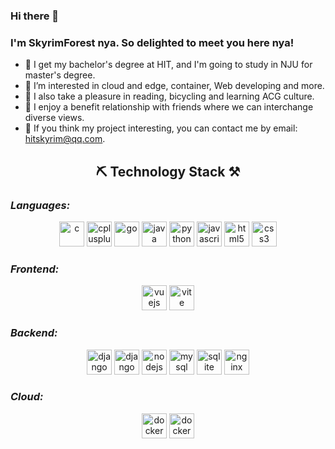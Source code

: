 <!--
**skyrimforest/skyrimforest** is a ✨ _special_ ✨ repository because its `README.md` (this file) appears on your GitHub profile.
-->
### Hi there 👋
### I'm SkyrimForest nya. So delighted to meet you here nya!

- 🏫 I get my bachelor's degree at HIT, and I'm going to study in NJU for master's degree.
- 💖 I’m interested in cloud and edge, container, Web developing and more.
- 📔 I also take a pleasure in reading, bicycling and learning ACG culture.
- 🥰 I enjoy a benefit relationship with friends where we can interchange diverse views.
- 🤝 If you think my project interesting, you can contact me by email: hitskyrim@qq.com.



<h2 align="center">⛏️ Technology Stack ⚒️</h2>

### *Languages:*
<p align="center">
<img alt="c" height="40" width="40" src="https://cdn.jsdelivr.net/gh/devicons/devicon/icons/c/c-original.svg" />
<img alt="cplusplus" height="40" width="40" src="https://cdn.jsdelivr.net/gh/devicons/devicon/icons/cplusplus/cplusplus-original.svg" />
<img alt="go" height="40" width="40" src="https://cdn.jsdelivr.net/gh/devicons/devicon/icons/go/go-original.svg" />
<!-- <img alt="csharp" height="40" width="40" src="https://cdn.jsdelivr.net/gh/devicons/devicon/icons/csharp/csharp-original.svg" /> -->
<img alt="java" height="40" width="40" src="https://cdn.jsdelivr.net/gh/devicons/devicon/icons/java/java-original.svg" />
<!-- <img alt="kotlin" height="40" width="40" src="https://cdn.jsdelivr.net/gh/devicons/devicon/icons/kotlin/kotlin-original.svg" /> -->
<img alt="python" height="40" width="40" src="https://cdn.jsdelivr.net/gh/devicons/devicon/icons/python/python-original.svg" />
<img alt="javascript" height="40" width="40" src="https://cdn.jsdelivr.net/gh/devicons/devicon/icons/javascript/javascript-original.svg" />
<!-- <img alt="typescript" height="40" width="40" src="https://cdn.jsdelivr.net/gh/devicons/devicon/icons/typescript/typescript-original.svg" /> -->
<img alt="html5" height="40" width="40" src="https://cdn.jsdelivr.net/gh/devicons/devicon/icons/html5/html5-original.svg" />
<img alt="css3" height="40" width="40" src="https://cdn.jsdelivr.net/gh/devicons/devicon/icons/css3/css3-original.svg" />
<!-- <img alt="sass" height="40" width="40" src="https://cdn.jsdelivr.net/gh/devicons/devicon/icons/sass/sass-original.svg" /> -->
</p>
<!-- <p align="center">
C, C++, C#, Java, Kotlin, Python, JavaScript, Typescript, HTML5, CSS3, SCSS
</p> -->

### *Frontend:*
<p align="center">
<img alt="vuejs" height="40" width="40" src="https://cdn.jsdelivr.net/gh/devicons/devicon/icons/vuejs/vuejs-original.svg" />
<!-- <img alt="react" height="40" width="40" src="https://cdn.jsdelivr.net/gh/devicons/devicon/icons/react/react-original.svg" /> -->
<!-- <img alt="redux" height="40" width="40" src="https://cdn.jsdelivr.net/gh/devicons/devicon/icons/redux/redux-original.svg" /> -->
<!-- <img alt="mobx" height="40" width="40" src="https://raw.githubusercontent.com/mobxjs/mobx/main/website/static/img/mobx.png" /> -->
<!-- <img alt="nextjs" height="40" width="40" src="https://cdn.jsdelivr.net/gh/devicons/devicon/icons/nextjs/nextjs-original.svg" /> -->
<!-- <img alt="threejs" height="40" width="40" src="https://cdn.jsdelivr.net/gh/devicons/devicon/icons/threejs/threejs-original.svg" /> -->
<!-- <img alt="webpack" height="40" width="40" src="https://cdn.jsdelivr.net/gh/devicons/devicon/icons/webpack/webpack-original.svg" /> -->
<img alt="vite" height="40" width="40" src="https://vitejs.cn/logo.svg" />
</p>

### *Backend:*
<p align="center">
<!-- <img alt="spring" height="40" width="40" src="https://cdn.jsdelivr.net/gh/devicons/devicon/icons/spring/spring-original.svg" /> -->
<img alt="django" height="40" width="40" src="https://cdn.jsdelivr.net/gh/devicons/devicon/icons/django/django-plain.svg" />
<img alt="django" height="40" width="40" src="https://cdn.jsdelivr.net/gh/devicons/devicon/icons/flask/flask-original.svg" />  
<img alt="nodejs" height="40" width="40" src="https://cdn.jsdelivr.net/gh/devicons/devicon/icons/nodejs/nodejs-original.svg" />
<img alt="mysql" height="40" width="40" src="https://cdn.jsdelivr.net/gh/devicons/devicon/icons/mysql/mysql-original.svg" />
<img alt="sqlite" height="40" width="40" src="https://cdn.jsdelivr.net/gh/devicons/devicon/icons/sqlite/sqlite-original.svg" />
<!-- <img alt="docker" height="40" width="40" src="https://cdn.jsdelivr.net/gh/devicons/devicon/icons/docker/docker-original.svg" /> -->
<img alt="nginx" height="40" width="40" src="https://cdn.jsdelivr.net/gh/devicons/devicon/icons/nginx/nginx-original.svg" />
</p>

### *Cloud:*
<p align="center">
<!-- <img alt="spring" height="40" width="40" src="https://cdn.jsdelivr.net/gh/devicons/devicon/icons/spring/spring-original.svg" /> -->
<!-- <img alt="django" height="40" width="40" src="https://cdn.jsdelivr.net/gh/devicons/devicon/icons/django/django-plain.svg" />
<img alt="nodejs" height="40" width="40" src="https://cdn.jsdelivr.net/gh/devicons/devicon/icons/nodejs/nodejs-original.svg" />
<img alt="mysql" height="40" width="40" src="https://cdn.jsdelivr.net/gh/devicons/devicon/icons/mysql/mysql-original.svg" />
<img alt="sqlite" height="40" width="40" src="https://cdn.jsdelivr.net/gh/devicons/devicon/icons/sqlite/sqlite-original.svg" /> -->
<!-- <img alt="docker" height="40" width="40" src="https://cdn.jsdelivr.net/gh/devicons/devicon/icons/docker/docker-original.svg" /> -->
<!-- <img alt="nginx" height="40" width="40" src="https://cdn.jsdelivr.net/gh/devicons/devicon/icons/nginx/nginx-original.svg" /> -->
<img alt="docker" height="40" width="40" src="https://cdn.jsdelivr.net/gh/devicons/devicon/icons/docker/docker-original.svg" />
<img alt="docker" height="40" width="40" src="https://cdn.jsdelivr.net/gh/devicons/devicon/icons/kubernetes/kubernetes-plain-wordmark.svg" />
</p>

<!--### *Desktop:*
<p align="center">
<img alt="dot-net-wpf-winforms" height="40" width="40" src="https://cdn.jsdelivr.net/gh/devicons/devicon/icons/dot-net/dot-net-original.svg" />
<img alt="qt" height="40" width="40" src="https://cdn.jsdelivr.net/gh/devicons/devicon/icons/qt/qt-original.svg" />
<img alt="electron" height="40" width="40" src="https://cdn.jsdelivr.net/gh/devicons/devicon/icons/electron/electron-original.svg" />
</p>
-->

<!--### *Other:*
<p align="center">
<img alt="opencl" height="40" src="https://raw.githubusercontent.com/KhronosGroup/OpenCL-Docs/main/images/OpenCL_small.jpg" />
</p>
-->

<!--Here are some ideas to get you started:

- 🔭 I’m currently working on C/C++ programing
- 🌱 I’m currently learning C++ STL
- 👯 I’m looking to collaborate on ...
- 🤔 I’m looking for help with ...
- 💬 Ask me about ...
- 📫 How to reach me: ...
- 😄 Pronouns: ...
- ⚡ Fun fact: ...
![](https://github-readme-stats.vercel.app/api?username=skyrimforest&theme=dark)-->


